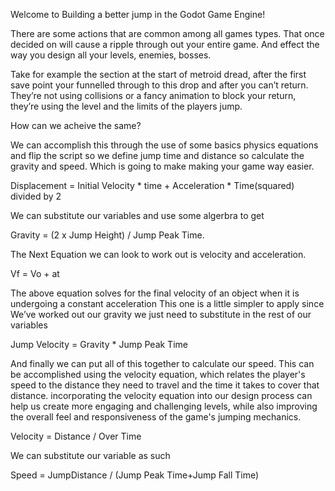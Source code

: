 Welcome to Building a better jump in the Godot Game Engine!

There are some actions that are common among all games types. 
That once decided on will cause a ripple through out your entire game. 
And effect the way you design all your levels, enemies, bosses.

Take for example the section at the start of metroid dread, 
after the first save point your funnelled through to this drop and after you can’t return. 
They’re not using collisions or a fancy animation to block your return, they’re using the level 
and the limits of the players jump.

How can we acheive the same?

We can accomplish this through the use of some basics physics equations and flip the script so we 
define jump time and distance so calculate the gravity and speed. 
Which is going to make making your game way easier.

Displacement = Initial Velocity * time + Acceleration * Time(squared) divided by 2

We can substitute our variables and use some algerbra to get

Gravity = (2 x Jump Height) / Jump Peak Time.

The Next Equation we can look to work out is velocity and acceleration.

Vf = Vo + at

The above equation solves for the final velocity of an object when it is undergoing a constant acceleration
This one is a little simpler to apply since We’ve worked out our gravity we just need to substitute in the rest of our variables

Jump Velocity = Gravity * Jump Peak Time

And finally we can put all of this together to calculate our speed. 
This can be accomplished using the velocity equation, which relates the player's speed to the distance 
they need to travel and the time it takes to cover that distance. 
incorporating the velocity equation into our design process can help us create more engaging and challenging levels, 
while also improving the overall feel and responsiveness of the game's jumping mechanics.

Velocity = Distance / Over Time

We can substitute our variable as such

Speed = JumpDistance / (Jump Peak Time+Jump Fall Time)
